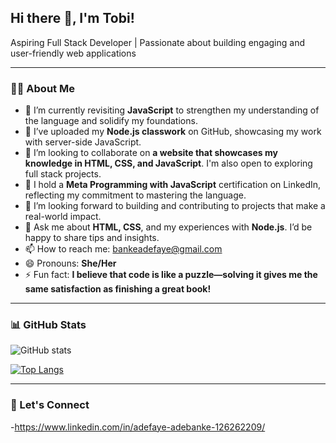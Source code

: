 ## Hi there 👋,  I'm Tobi!

Aspiring Full Stack Developer | Passionate about building engaging and user-friendly web applications

---

### 👩‍💻 About Me

- 🔭 I’m currently revisiting **JavaScript** to strengthen my understanding of the language and solidify my foundations.
- 🌱 I’ve uploaded my **Node.js classwork** on GitHub, showcasing my work with server-side JavaScript.
- 👯 I’m looking to collaborate on **a website that showcases my knowledge in HTML, CSS, and JavaScript**. I'm also open to exploring full stack projects.
- 💼 I hold a **Meta Programming with JavaScript** certification on LinkedIn, reflecting my commitment to mastering the language.
- 🚀 I’m looking forward to building and contributing to projects that make a real-world impact.
- 💬 Ask me about **HTML, CSS**, and my experiences with **Node.js**. I’d be happy to share tips and insights.
- 📫 How to reach me: [bankeadefaye@gmail.com](mailto:bankeadefaye@gmail.com)
- 😄 Pronouns: **She/Her**
- ⚡ Fun fact: **I believe that code is like a puzzle—solving it gives me the same satisfaction as finishing a great book!**

---

### 📊 GitHub Stats

![GitHub stats](https://github-readme-stats.vercel.app/api?username=Tobiebankz&show_icons=true&theme=radical)

[![Top Langs](https://github-readme-stats.vercel.app/api/top-langs/?username=Tobiebankz&layout=compact&theme=radical)](https://github.com/Tobiebankz/github-readme-stats)

---

### 💬 Let's Connect
-https://www.linkedin.com/in/adefaye-adebanke-126262209/
